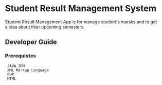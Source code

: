# Student Result Management System

Student Result Management App is for manage student's marsks and to get a idea about thier upcoming semesters.


## Developer Guide

### Prerequistes 
     JAVA JDM
     XML Markup Language
     PHP
     HTML
  
